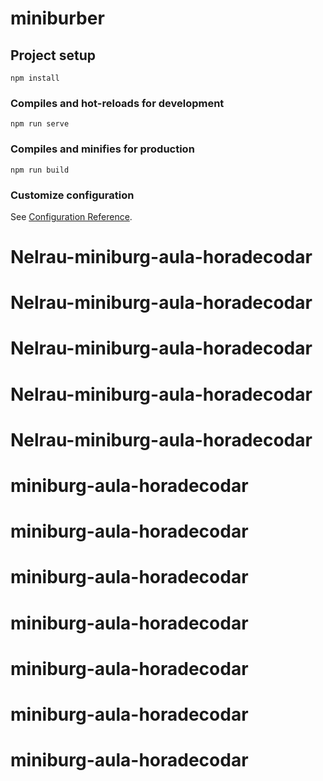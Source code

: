 # miniburber

## Project setup
```
npm install
```

### Compiles and hot-reloads for development
```
npm run serve
```

### Compiles and minifies for production
```
npm run build
```

### Customize configuration
See [Configuration Reference](https://cli.vuejs.org/config/).
# Nelrau-miniburg-aula-horadecodar
# Nelrau-miniburg-aula-horadecodar
# Nelrau-miniburg-aula-horadecodar
# Nelrau-miniburg-aula-horadecodar
# Nelrau-miniburg-aula-horadecodar
# miniburg-aula-horadecodar
# miniburg-aula-horadecodar
# miniburg-aula-horadecodar
# miniburg-aula-horadecodar
# miniburg-aula-horadecodar
# miniburg-aula-horadecodar
# miniburg-aula-horadecodar
